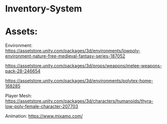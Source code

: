 # Inventory-System
Assets:
=================================
Environment: 
https://assetstore.unity.com/packages/3d/environments/lowpoly-environment-nature-free-medieval-fantasy-series-187052

https://assetstore.unity.com/packages/3d/props/weapons/melee-weapons-pack-28-246654

https://assetstore.unity.com/packages/3d/environments/polytex-home-168285

Player Mesh: https://assetstore.unity.com/packages/3d/characters/humanoids/thyra-low-poly-female-character-207703

Animation: https://www.mixamo.com/
